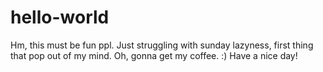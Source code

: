 # hello-world

Hm, this must be fun ppl.
Just struggling with sunday lazyness, first thing that pop out of my mind. Oh, gonna get my coffee. :)
Have a nice day!
